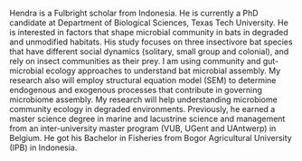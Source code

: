 Hendra is a Fulbright scholar from Indonesia. He is currently a PhD candidate at Department of Biological Sciences,  Texas Tech University.
He is interested in factors that shape microbial community in bats in degraded and unmodified habitats.
His study focuses on three insectivore bat species that have different social dynamics (solitary, small group and colonial), and rely on insect communities as their prey. I am using community and gut-microbial ecology approaches to understand bat microbial assembly. My research also will employ structural equation model (SEM) to determine endogenous and exogenous processes that contribute in governing microbiome assembly. My research will help understanding microbiome community ecology in degraded environments. Previously, he earned a master science degree in marine and lacustrine science and management from an inter-university master program (VUB, UGent and UAntwerp) in Belgium. He got his Bachelor in Fisheries from Bogor Agricultural University (IPB) in Indonesia.

